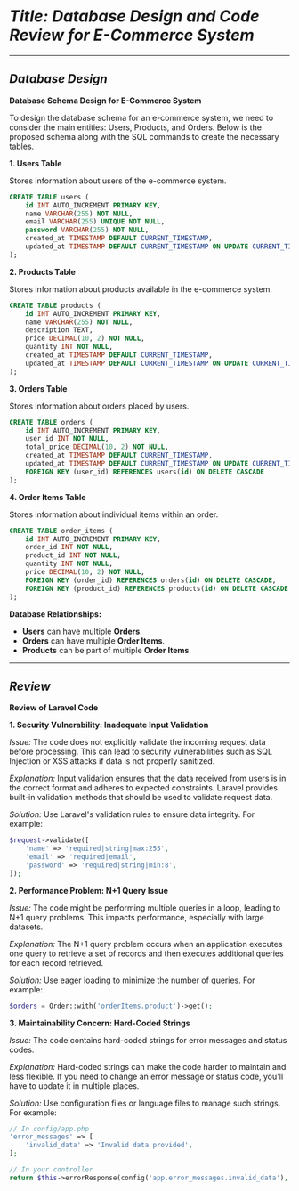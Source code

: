

# *Title: Database Design and Code Review for E-Commerce System*

---

## *Database Design*

**Database Schema Design for E-Commerce System**

To design the database schema for an e-commerce system, we need to consider the main entities: Users, Products, and Orders. Below is the proposed schema along with the SQL commands to create the necessary tables.

**1. Users Table**

Stores information about users of the e-commerce system.

```sql
CREATE TABLE users (
    id INT AUTO_INCREMENT PRIMARY KEY,
    name VARCHAR(255) NOT NULL,
    email VARCHAR(255) UNIQUE NOT NULL,
    password VARCHAR(255) NOT NULL,
    created_at TIMESTAMP DEFAULT CURRENT_TIMESTAMP,
    updated_at TIMESTAMP DEFAULT CURRENT_TIMESTAMP ON UPDATE CURRENT_TIMESTAMP
);
```

**2. Products Table**

Stores information about products available in the e-commerce system.

```sql
CREATE TABLE products (
    id INT AUTO_INCREMENT PRIMARY KEY,
    name VARCHAR(255) NOT NULL,
    description TEXT,
    price DECIMAL(10, 2) NOT NULL,
    quantity INT NOT NULL,
    created_at TIMESTAMP DEFAULT CURRENT_TIMESTAMP,
    updated_at TIMESTAMP DEFAULT CURRENT_TIMESTAMP ON UPDATE CURRENT_TIMESTAMP
);
```

**3. Orders Table**

Stores information about orders placed by users.

```sql
CREATE TABLE orders (
    id INT AUTO_INCREMENT PRIMARY KEY,
    user_id INT NOT NULL,
    total_price DECIMAL(10, 2) NOT NULL,
    created_at TIMESTAMP DEFAULT CURRENT_TIMESTAMP,
    updated_at TIMESTAMP DEFAULT CURRENT_TIMESTAMP ON UPDATE CURRENT_TIMESTAMP,
    FOREIGN KEY (user_id) REFERENCES users(id) ON DELETE CASCADE
);
```

**4. Order Items Table**

Stores information about individual items within an order.

```sql
CREATE TABLE order_items (
    id INT AUTO_INCREMENT PRIMARY KEY,
    order_id INT NOT NULL,
    product_id INT NOT NULL,
    quantity INT NOT NULL,
    price DECIMAL(10, 2) NOT NULL,
    FOREIGN KEY (order_id) REFERENCES orders(id) ON DELETE CASCADE,
    FOREIGN KEY (product_id) REFERENCES products(id) ON DELETE CASCADE
);
```

**Database Relationships:**

- **Users** can have multiple **Orders**.
- **Orders** can have multiple **Order Items**.
- **Products** can be part of multiple **Order Items**.

---

## *Review*

**Review of Laravel Code**

**1. Security Vulnerability: Inadequate Input Validation**

*Issue:* The code does not explicitly validate the incoming request data before processing. This can lead to security vulnerabilities such as SQL Injection or XSS attacks if data is not properly sanitized.

*Explanation:* Input validation ensures that the data received from users is in the correct format and adheres to expected constraints. Laravel provides built-in validation methods that should be used to validate request data.

*Solution:* Use Laravel's validation rules to ensure data integrity. For example:

```php
$request->validate([
    'name' => 'required|string|max:255',
    'email' => 'required|email',
    'password' => 'required|string|min:8',
]);
```

**2. Performance Problem: N+1 Query Issue**

*Issue:* The code might be performing multiple queries in a loop, leading to N+1 query problems. This impacts performance, especially with large datasets.

*Explanation:* The N+1 query problem occurs when an application executes one query to retrieve a set of records and then executes additional queries for each record retrieved.

*Solution:* Use eager loading to minimize the number of queries. For example:

```php
$orders = Order::with('orderItems.product')->get();
```

**3. Maintainability Concern: Hard-Coded Strings**

*Issue:* The code contains hard-coded strings for error messages and status codes.

*Explanation:* Hard-coded strings can make the code harder to maintain and less flexible. If you need to change an error message or status code, you'll have to update it in multiple places.

*Solution:* Use configuration files or language files to manage such strings. For example:

```php
// In config/app.php
'error_messages' => [
    'invalid_data' => 'Invalid data provided',
];

// In your controller
return $this->errorResponse(config('app.error_messages.invalid_data'), 422);
```
